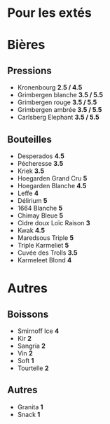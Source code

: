 Pour les extés
==============

# Bières

## Pressions
- Kronenbourg **2.5 / 4.5**
- Grimbergen blanche **3.5 / 5.5**
- Grimbergen rouge **3.5 / 5.5**
- Grimbergen ambrée **3.5 / 5.5**
- Carlsberg Elephant **3.5 / 5.5**

## Bouteilles
- Desperados **4.5**
- Pécheresse **3.5**
- Kriek **3.5**
- Hoegarden Grand Cru **5**
- Hoegarden Blanche **4.5**
- Leffe **4**
- Délirium **5**
- 1664 Blanche **5**
- Chimay Bleue **5**
- Cidre doux Loïc Raison **3**
- Kwak **4.5**
- Maredsous Triple **5**
- Triple Karmeliet **5**
- Cuvée des Trolls **3.5**
- Karmeleet Blond **4**

# Autres

## Boissons
- Smirnoff Ice **4**
- Kir **2**
- Sangria **2**
- Vin **2**
- Soft **1**
- Tourtelle **2**

## Autres
- Granita **1**
- Snack **1**
